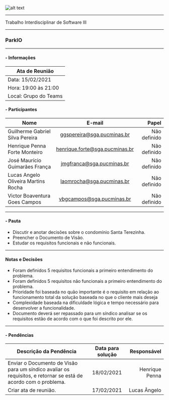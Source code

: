 ![alt text](https://i.imgur.com/4B1IxdA.png "Logo Puc")

***

Trabalho Interdisciplinar de Software III

------
### ParkIO

___


####  - Informações
| Ata de Reunião          |
| -------------           |
| Data: 15/02/2021        |
| Hora: 19:00 às 21:00    |
| Local: Grupo do Teams   |

#### - Participantes
| Nome                                 | E-mail                          | Papel            |
| -------------                        | :-------------:                 | -----:           |
| Guilherme Gabriel Silva Pereira      | ggspereira@sga.pucminas.br      | Não definido     |
| Henrique Penna Forte Monteiro        | henrique.forte@sga.pucminas.br  | Não definido     |
| José Maurício Guimarães França       | jmgfranca@sga.pucminas.br       | Não definido     |
| Lucas Angelo Oliveira Martins Rocha  | laomrocha@sga.pucminas.br       | Não definido     |
| Victor Boaventura Goes Campos        | vbgcampos@sga.pucminas.br       | Não definido     |

___

#### - Pauta

- Discutir e anotar decisões sobre o condomínio Santa Terezinha. 
- Preencher o Documento de Visão. 
- Estudar os requisitos funcionais e não funcionais. 

___

#### Notas e Decisões

- Foram definidos 5 requisitos funcionais a primeiro entendimento do problema. 
- Foram definidos 5 requisitos não funcionais a primeiro entendimento do problema. 
- Prioridade foi baseada no quão importante é o requisito em relação ao funcionamento total da solução baseada no que o cliente mais deseja 
- Complexidade baseada na dificuldade lógica e tempo necessário para desenvolver a funcionalidade. 
- Documento deverá ser repassado para um síndico analisar se os requisitos estão de acordo com o que foi descrito por ele. 

___

#### - Pendências

| Descrição da Pendência               | Data para solução               | Responsável          |
| -------------                        | :-------------:                 | -----:               |
| Enviar o Documento de Visão para um síndico avaliar os requisitos, e retornar se está de acordo com o problema.                | 18/02/2021                      | Henrique Penna        |
| Criar ata de reunião.                 | 17/02/2021                      | Lucas Ângelo         |